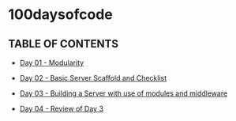 # 100daysofcode

## TABLE OF CONTENTS
- [Day 01 - Modularity](https://github.com/jennerdulce/100daysofcode/tree/main/day01)

- [Day 02 - Basic Server Scaffold and Checklist](https://github.com/jennerdulce/100daysofcode/tree/main/day02)

- [Day 03 - Building a Server with use of modules and middleware](https://github.com/jennerdulce/100daysofcode/tree/main/day01)

- [Day 04 - Review of Day 3](https://github.com/jennerdulce/100daysofcode/tree/main/day01)
